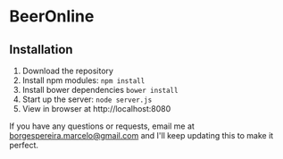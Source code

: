 # BeerOnline 

## Installation
1. Download the repository
2. Install npm modules: `npm install`
3. Install bower dependencies `bower install`
4. Start up the server: `node server.js`
5. View in browser at http://localhost:8080

If you have any questions or requests, email me at [borgespereira.marcelo@gmail.com](mailto:borgespereira.marcelo@gmail.com) and I'll keep updating this to make it perfect.